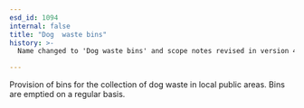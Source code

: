 ```yaml
---
esd_id: 1094
internal: false
title: "Dog  waste bins"
history: >-
  Name changed to 'Dog waste bins' and scope notes revised in version 4.00.

---
```


Provision of bins for the collection of dog waste in local public areas.  Bins are emptied on a regular basis.

